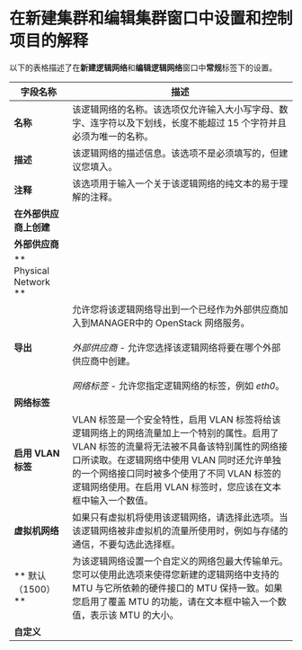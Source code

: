 # 在新建集群和编辑集群窗口中设置和控制项目的解释

以下的表格描述了在**新建逻辑网络**和**编辑逻辑网络**窗口中**常规**标签下的设置。

|字段名称|描述|
|--------|----|
|**名称**|该逻辑网络的名称。该选项仅允许输入大小写字母、数字、连字符以及下划线，长度不能超过 15 个字符并且必须为唯一的名称。|
|**描述**|该逻辑网络的描述信息。该选项不是必须填写的，但建议您填入。|
|**注释**|该选项用于输入一个关于该逻辑网络的纯文本的易于理解的注释。|
|**在外部供应商上创建**||
|**外部供应商**||
|** Physical Network **||
|**导出**|允许您将该逻辑网络导出到一个已经作为外部供应商加入到MANAGER中的 OpenStack 网络服务。<br/><br/>*外部供应商* - 允许您选择该逻辑网络将要在哪个外部供应商中创建。<br/><br/>*网络标签* - 允许您指定逻辑网络的标签，例如 *eth0*。|
|**网络标签**||
|**启用 VLAN 标签**|VLAN 标签是一个安全特性，启用 VLAN 标签将给该逻辑网络上的网络流量加上一个特别的属性。启用了 VLAN 标签的流量将无法被不具备该特别属性的网络接口所读取。在逻辑网络中使用 VLAN 同时还允许单独的一个网络接口同时被多个使用了不同 VLAN 标签的逻辑网络使用。在启用 VLAN 标签时，您应该在文本框中输入一个数值。|
|**虚拟机网络**|如果只有虚拟机将使用该逻辑网络，请选择此选项。当该逻辑网络被非虚拟机的流量所使用时，例如与存储的通信，不要勾选此选择框。|
|** 默认（1500） **|为该逻辑网络设置一个自定义的网络包最大传输单元。您可以使用此选项来使得您新建的逻辑网络中支持的 MTU 与它所依赖的硬件接口的 MTU 保持一致。如果您启用了覆盖 MTU 的功能，请在文本框中输入一个数值，表示该 MTU 的大小。|
|**自定义**||
